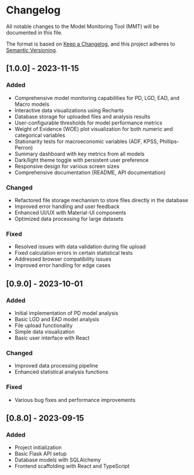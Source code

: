 # Changelog

All notable changes to the Model Monitoring Tool (MMT) will be documented in this file.

The format is based on [Keep a Changelog](https://keepachangelog.com/en/1.0.0/),
and this project adheres to [Semantic Versioning](https://semver.org/spec/v2.0.0.html).

## [1.0.0] - 2023-11-15

### Added
- Comprehensive model monitoring capabilities for PD, LGD, EAD, and Macro models
- Interactive data visualizations using Recharts
- Database storage for uploaded files and analysis results
- User-configurable thresholds for model performance metrics
- Weight of Evidence (WOE) plot visualization for both numeric and categorical variables
- Stationarity tests for macroeconomic variables (ADF, KPSS, Phillips-Perron)
- Summary dashboard with key metrics from all models
- Dark/light theme toggle with persistent user preference
- Responsive design for various screen sizes
- Comprehensive documentation (README, API documentation)

### Changed
- Refactored file storage mechanism to store files directly in the database
- Improved error handling and user feedback
- Enhanced UI/UX with Material-UI components
- Optimized data processing for large datasets

### Fixed
- Resolved issues with data validation during file upload
- Fixed calculation errors in certain statistical tests
- Addressed browser compatibility issues
- Improved error handling for edge cases

## [0.9.0] - 2023-10-01

### Added
- Initial implementation of PD model analysis
- Basic LGD and EAD model analysis
- File upload functionality
- Simple data visualization
- Basic user interface with React

### Changed
- Improved data processing pipeline
- Enhanced statistical analysis functions

### Fixed
- Various bug fixes and performance improvements

## [0.8.0] - 2023-09-15

### Added
- Project initialization
- Basic Flask API setup
- Database models with SQLAlchemy
- Frontend scaffolding with React and TypeScript
